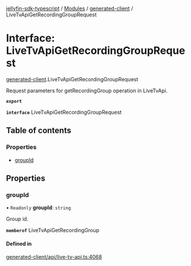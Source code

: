 [jellyfin-sdk-typescript](../README.md) / [Modules](../modules.md) / [generated-client](../modules/generated_client.md) / LiveTvApiGetRecordingGroupRequest

# Interface: LiveTvApiGetRecordingGroupRequest

[generated-client](../modules/generated_client.md).LiveTvApiGetRecordingGroupRequest

Request parameters for getRecordingGroup operation in LiveTvApi.

**`export`**

**`interface`** LiveTvApiGetRecordingGroupRequest

## Table of contents

### Properties

- [groupId](generated_client.LiveTvApiGetRecordingGroupRequest.md#groupid)

## Properties

### groupId

• `Readonly` **groupId**: `string`

Group id.

**`memberof`** LiveTvApiGetRecordingGroup

#### Defined in

[generated-client/api/live-tv-api.ts:4068](https://github.com/thornbill/jellyfin-sdk-typescript/blob/0f61f16/src/generated-client/api/live-tv-api.ts#L4068)
